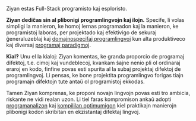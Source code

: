 <p>Ziyan estas Full-Stack programisto kaj esploristo.</p>
<p>
  <strong>Ziyan dediĉas sin al plibonigi programlingvojn kaj ilojn.</strong> Specife, li volas simpligi la manieron, ke homoj lernas programadon kaj la manieron, ke programistoj laboras, per projektado kaj efektivigo de sekuraj ĝeneraluzeblaj kaj <a href="https://en.wikipedia.org/wiki/Domain-specific_language">domajnospecifaj programlingvoj</a> kun alta produktiveco kaj diversaj <a href="https://en.wikipedia.org/wiki/Programming_paradigm">programaj paradigmoj</a>.
</p>
<p>
  <strong>Kial?</strong> Unu el la kialoj: Ziyan komentas, ke granda proporcio de programaj difektoj, t.e. cimoj kaj vundeblecoj, kvankam ŝajne nenio pli ol ordinaraj eraroj en kodo, finfine povas esti spurita al la subaj projektaj difektoj de programlingvoj. Li pensas, ke bone projektita programlingvo forigas tiajn programajn difektojn tute antaŭ ol programistoj ekkodas.
</p>
<p>
  Tamen Ziyan komprenas, ke proponi novajn lingvojn povas esti tro ambicia, riskante ne vidi realan uzon. Li tiel faras kompromison ankaŭ adopti <a href="https://en.wikipedia.org/wiki/Program_analysis">programanalizon</a> kaj <a href="https://en.wikipedia.org/wiki/Optimizing_compiler">kompililan optimumigon</a> kiel praktikajn manierojn plibonigi kodon skribitan en ekzistantaj difektaj lingvoj.
</p>
